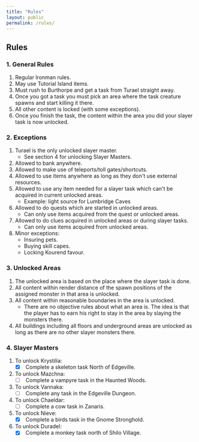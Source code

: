 ```yaml
---
title: "Rules"
layout: public
permalink: /rules/
---
```


##  Rules

### 1. General Rules
1. Regular Ironman rules.
1. May use Tutorial Island items.
1. Must rush to Burthorpe and get a task from Turael straight away.
1. Once you got a task you must pick an area where the task creature spawns and start killing it there.
1. All other content is locked (with some exceptions).
1. Once you finish the task, the content within the area you did your slayer task is now unlocked.

### 2. Exceptions
1. Turael is the only unlocked slayer master.
	* See section 4 for unlocking Slayer Masters.
1. Allowed to bank anywhere.
1. Allowed to make use of teleports/toll gates/shortcuts.
1. Allowed to use items anywhere as long as they don't use external resources.
1. Allowed to use any item needed for a slayer task which can't be acquired in current unlocked areas.
	* Example: light source for Lumbridge Caves
1. Allowed to do quests which are started in unlocked areas.
	* Can only use items acquired from the quest or unlocked areas.
1. Allowed to do clues acquired in unlocked areas or during slayer tasks.
	* Can only use items acquired from unlocked areas.
1. Minor exceptions:
	* Insuring pets.
	* Buying skill capes.
	* Locking Kourend favour.

### 3. Unlocked Areas
1. The unlocked area is based on the place where the slayer task is done.
1. All content within render distance of the spawn positions of the assigned monster in that area is unlocked.
1. All content within reasonable boundaries in the area is unlocked.
	* There are no objective rules about what an area is. The idea is that the player has to earn his right to stay in the area by slaying the monsters there.
1. All buildings including all floors and underground areas are unlocked as long as there are no other slayer monsters there.

### 4. Slayer Masters
1. To unlock Krystilia:
	- [x] &nbsp;Complete a skeleton task North of Edgeville.
1. To unlock Mazchna:
	- [ ] &nbsp;Complete a vampyre task in the Haunted Woods.
1. To unlock Vannaka:
	- [ ] &nbsp;Complete any task in the Edgeville Dungeon.
1. To unlock Chaeldar:
	- [ ] &nbsp;Complete a cow task in Zanaris.
1. To unlock Nieve:
	- [x] &nbsp;Complete a birds task in the Gnome Stronghold.
1. To unlock Duradel:
	- [x] &nbsp;Complete a monkey task north of Shilo Village.
